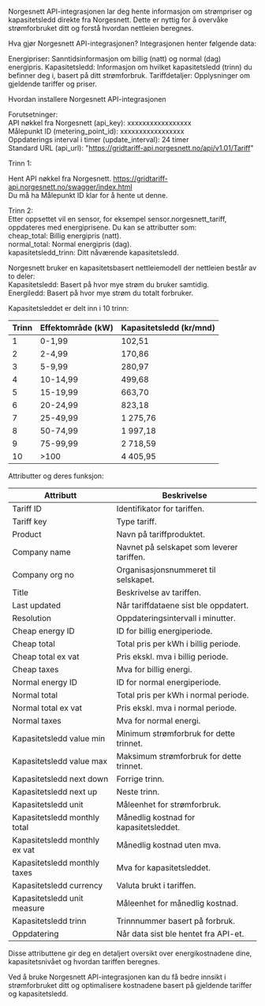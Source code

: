 Norgesnett API-integrasjonen lar deg hente informasjon om strømpriser og kapasitetsledd direkte fra Norgesnett. Dette er nyttig for å overvåke strømforbruket ditt og forstå hvordan nettleien beregnes.

Hva gjør Norgesnett API-integrasjonen?
Integrasjonen henter følgende data:

Energipriser: Sanntidsinformasjon om billig (natt) og normal (dag) energipris.
Kapasitetsledd: Informasjon om hvilket kapasitetsledd (trinn) du befinner deg i, basert på ditt strømforbruk.
Tariffdetaljer: Opplysninger om gjeldende tariffer og priser.

Hvordan installere Norgesnett API-integrasjonen

Forutsetninger:  
API nøkkel fra Norgesnett (api_key): xxxxxxxxxxxxxxxxx  
Målepunkt ID (metering_point_id): xxxxxxxxxxxxxxxxx  
Oppdaterings interval i timer (update_interval): 24 timer  
Standard URL (api_url): "https://gridtariff-api.norgesnett.no/api/v1.01/Tariff"  
  
Trinn 1:  
  
Hent API nøkkel fra Norgesnett. https://gridtariff-api.norgesnett.no/swagger/index.html  
Du må ha Målepunkt ID klar for å hente ut denne.  
  
Trinn 2:  
Etter oppsettet vil en sensor, for eksempel sensor.norgesnett_tariff, oppdateres med energiprisene. Du kan se attributter som:  
cheap_total: Billig energipris (natt).  
normal_total: Normal energipris (dag).  
kapasitetsledd_trinn: Ditt nåværende kapasitetsledd.  
  
Norgesnett bruker en kapasitetsbasert nettleiemodell der nettleien består av to deler:  
Kapasitetsledd: Basert på hvor mye strøm du bruker samtidig.  
Energiledd: Basert på hvor mye strøm du totalt forbruker.  
  
  
  
Kapasitetsleddet er delt inn i 10 trinn:  
  
| Trinn | Effektområde (kW) | Kapasitetsledd (kr/mnd)|
|-------|-------------------|-------------------------|
| 1     | 0-1,99            | 102,51                  |
| 2     | 2-4,99            | 170,86                  |
| 3     | 5-9,99            | 280,97                  |
| 4     | 10-14,99          | 499,68                  |
| 5     | 15-19,99          | 663,70                  |
| 6     | 20-24,99          | 823,18                  |
| 7     | 25-49,99          | 1 275,76                |
| 8     | 50-74,99          | 1 997,18                |
| 9     | 75-99,99          | 2 718,59                |
| 10    | >100              | 4 405,95                |
  
  
  
Attributter og deres funksjon:  
  
| Attributt                        | Beskrivelse                                            |
|----------------------------------|--------------------------------------------------------|
| Tariff ID                        | Identifikator for tariffen.                            |
| Tariff key                       | Type tariff.                                           |
| Product                          | Navn på tariffproduktet.                               |
| Company name                     | Navnet på selskapet som leverer tariffen.              |
| Company org no                   | Organisasjonsnummeret til selskapet.                   |
| Title                            | Beskrivelse av tariffen.                               |
| Last updated                     | Når tariffdataene sist ble oppdatert.                  |
| Resolution                       | Oppdateringsintervall i minutter.                      |
| Cheap energy ID                  | ID for billig energiperiode.                           |
| Cheap total                      | Total pris per kWh i billig periode.                   |
| Cheap total ex vat               | Pris ekskl. mva i billig periode.                      |
| Cheap taxes                      | Mva for billig energi.                                 |
| Normal energy ID                 | ID for normal energiperiode.                           |
| Normal total                     | Total pris per kWh i normal periode.                   |
| Normal total ex vat              | Pris ekskl. mva i normal periode.                      |
| Normal taxes                     | Mva for normal energi.                                 |
| Kapasitetsledd value min         | Minimum strømforbruk for dette trinnet.                |
| Kapasitetsledd value max         | Maksimum strømforbruk for dette trinnet.               |
| Kapasitetsledd next down         | Forrige trinn.                                         |
| Kapasitetsledd next up           | Neste trinn.                                           |
| Kapasitetsledd unit              | Måleenhet for strømforbruk.                            |
| Kapasitetsledd monthly total     | Månedlig kostnad for kapasitetsleddet.                 |
| Kapasitetsledd monthly ex vat    | Månedlig kostnad uten mva.                             |
| Kapasitetsledd monthly taxes     | Mva for kapasitetsleddet.                              |
| Kapasitetsledd currency          | Valuta brukt i tariffen.                               |
| Kapasitetsledd unit measure      | Måleenhet for månedlig kostnad.                        |
| Kapasitetsledd trinn             | Trinnnummer basert på forbruk.                         |
| Oppdatering                      | Når data sist ble hentet fra API-et.                   |
  
Disse attributtene gir deg en detaljert oversikt over energikostnadene dine, kapasitetsnivået og hvordan tariffen beregnes.
  
Ved å bruke Norgesnett API-integrasjonen kan du få bedre innsikt i strømforbruket ditt og optimalisere kostnadene basert på gjeldende tariffer og kapasitetsledd.  
